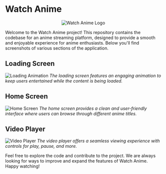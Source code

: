# Watch Anime

<div align="center">
  <img src="https://github.com/Dhanush2468/watch-anime/assets/112778628/a33c1fbc-486c-4b3a-8513-af4df50d7464" alt="Watch Anime Logo"/>
</div>

Welcome to the Watch Anime project! This repository contains the codebase for an anime streaming platform, designed to provide a smooth and enjoyable experience for anime enthusiasts. Below you'll find screenshots of various sections of the application.

## Loading Screen
![Loading Animation](https://github.com/Dhanush2468/watch-anime/assets/112778628/e43530ef-77e3-40e6-b607-475b5c33e5c0)
*The loading screen features an engaging animation to keep users entertained while the content is being loaded.*

## Home Screen
![Home Screen](https://github.com/Dhanush2468/watch-anime/assets/112778628/5b882607-2a69-466d-b40d-73cb4e1615bc)
*The home screen provides a clean and user-friendly interface where users can browse through different anime titles.*

## Video Player
![Video Player](https://github.com/Dhanush2468/watch-anime/assets/112778628/8a8baffb-c7a1-494b-bb76-600160f8a6eb)
*The video player offers a seamless viewing experience with controls for play, pause, and more.*

Feel free to explore the code and contribute to the project. We are always looking for ways to improve and expand the features of Watch Anime. Happy watching!
